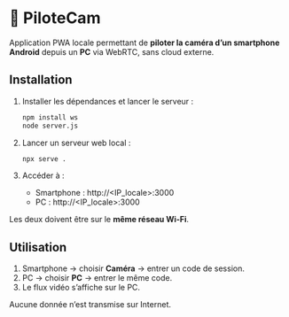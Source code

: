 # 🎥 PiloteCam

Application PWA locale permettant de **piloter la caméra d’un smartphone Android** depuis un **PC** via WebRTC, sans cloud externe.

## Installation

1. Installer les dépendances et lancer le serveur :
   ```bash
   npm install ws
   node server.js
   ```

2. Lancer un serveur web local :
   ```bash
   npx serve .
   ```

3. Accéder à :
   - Smartphone : http://<IP_locale>:3000
   - PC : http://<IP_locale>:3000

Les deux doivent être sur le **même réseau Wi-Fi**.

## Utilisation

1. Smartphone → choisir **Caméra** → entrer un code de session.
2. PC → choisir **PC** → entrer le même code.
3. Le flux vidéo s’affiche sur le PC.

Aucune donnée n’est transmise sur Internet.
